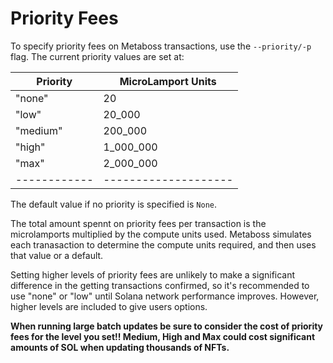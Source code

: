# Priority Fees

To specify priority fees on Metaboss transactions, use the `--priority/-p` flag. The current priority values are set at:


| Priority   | MicroLamport Units | 
|------------|--------------------|
| "none"     | 20                 |  
| "low"      | 20_000             |
| "medium"   | 200_000            |    
| "high"     | 1_000_000          | 
| "max"      | 2_000_000          |  
|------------|--------------------|

The default value if no priority is specified is `None`.

The total amount spennt on priority fees per transaction is the microlamports multiplied by the compute units used. Metaboss simulates each tranasaction to determine the compute units required, and then uses that value or a default.

Setting higher levels of priority fees are unlikely to make a significant difference in the getting transactions confirmed, so it's recommended to use "none" or "low" until Solana network performance improves. However, higher levels are included to give users options.

**When running large batch updates be sure to consider the cost of priority fees for the level you set!! Medium, High and Max could cost significant amounts of SOL when updating thousands of NFTs.**


